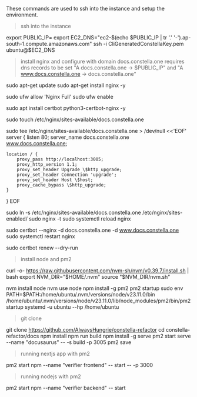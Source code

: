 These commands are used to ssh into the instance and setup the environment.

> ssh into the instance

export PUBLIC_IP=
export EC2_DNS="ec2-$(echo $PUBLIC_IP | tr '.' '-').ap-south-1.compute.amazonaws.com"
ssh -i CliGeneratedConstellaKey.pem ubuntu@$EC2_DNS


> install nginx and configure with domain docs.constella.one
> requires dns records to be set "A docs.constella.one -> $PUBLIC_IP" and "A www.docs.constella.one -> docs.constella.one"

sudo apt-get update
sudo apt-get install nginx -y

sudo ufw allow 'Nginx Full'
sudo ufw enable

sudo apt install certbot python3-certbot-nginx -y

sudo touch /etc/nginx/sites-available/docs.constella.one

sudo tee /etc/nginx/sites-available/docs.constella.one > /dev/null <<'EOF'
server {
    listen 80;
    server_name docs.constella.one www.docs.constella.one;

    location / {
        proxy_pass http://localhost:3005;
        proxy_http_version 1.1;
        proxy_set_header Upgrade \$http_upgrade;
        proxy_set_header Connection 'upgrade';
        proxy_set_header Host \$host;
        proxy_cache_bypass \$http_upgrade;
    }
}
EOF

sudo ln -s /etc/nginx/sites-available/docs.constella.one /etc/nginx/sites-enabled/
sudo nginx -t
sudo systemctl reload nginx

sudo certbot --nginx -d docs.constella.one -d www.docs.constella.one
sudo systemctl restart nginx

sudo certbot renew --dry-run

> install node and pm2

curl -o- https://raw.githubusercontent.com/nvm-sh/nvm/v0.39.7/install.sh | bash
export NVM_DIR="$HOME/.nvm"
source "$NVM_DIR/nvm.sh"

nvm install node
nvm use node
npm install -g pm2
pm2 startup
sudo env PATH=$PATH:/home/ubuntu/.nvm/versions/node/v23.11.0/bin /home/ubuntu/.nvm/versions/node/v23.11.0/lib/node_modules/pm2/bin/pm2 startup systemd -u ubuntu --hp /home/ubuntu

> git clone 

git clone https://github.com/AlwaysHungrie/constella-refactor
cd constella-refactor/docs
npm install
npm run build
npm install -g serve
pm2 start serve --name "docusaurus" -- -s build -p 3005
pm2 save

> running nextjs app with pm2

pm2 start npm --name "verifier frontend" -- start -- -p 3000

> running nodejs with pm2

pm2 start npm --name "verifier backend" -- start